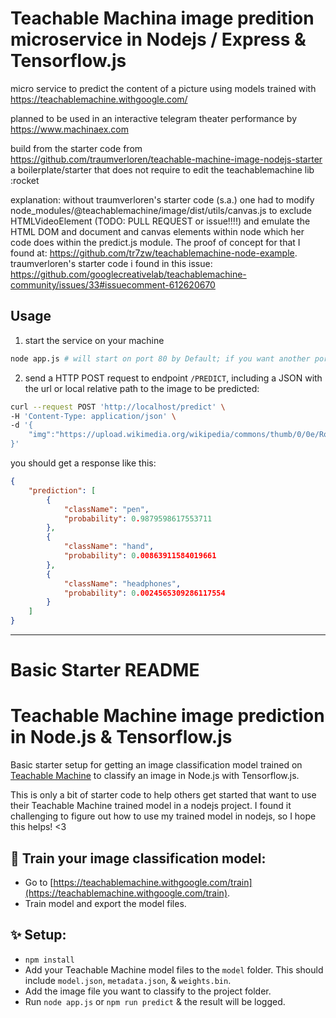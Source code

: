# Teachable Machina image predition microservice in Nodejs / Express & Tensorflow.js

micro service to predict the content of a picture
using models trained with https://teachablemachine.withgoogle.com/

planned to be used in an interactive telegram theater performance by https://www.machinaex.com

build from the starter code from https://github.com/traumverloren/teachable-machine-image-nodejs-starter 
a boilerplate/starter that does not require to edit the teachablemachine lib :rocket

explanation: without traumverloren's starter code (s.a.) one had to modify node_modules/@teachablemachine/image/dist/utils/canvas.js to exclude HTMLVideoElement (TODO: PULL REQUEST or issue!!!!)
and emulate the HTML DOM and document and canvas elements within node which her code does within the predict.js module. The proof of concept for that I found at:
https://github.com/tr7zw/teachablemachine-node-example. traumverloren's starter code i found in this issue: 
https://github.com/googlecreativelab/teachablemachine-community/issues/33#issuecomment-612620670

## Usage

1. start the service on your machine
```sh
node app.js # will start on port 80 by Default; if you want another port: prepend  'PORT=4444' 
```
2. send a HTTP POST request to endpoint `/PREDICT`, including a JSON with the url or local relative path to the image to be predicted:
```sh
curl --request POST 'http://localhost/predict' \
-H 'Content-Type: application/json' \
-d '{
    "img":"https://upload.wikimedia.org/wikipedia/commons/thumb/0/0e/Rotring_Rapidograph_0.35_mm_Technical_Pen.svg/638px-Rotring_Rapidograph_0.35_mm_Technical_Pen.svg.png"
}'
```

you should get a response like this:

```JSON
{
    "prediction": [
        {
            "className": "pen",
            "probability": 0.9879598617553711
        },
        {
            "className": "hand",
            "probability": 0.00863911584019661
        },
        {
            "className": "headphones",
            "probability": 0.0024565309286117554
        }
    ]
}

```
---------
# Basic Starter README

# Teachable Machine image prediction in Node.js & Tensorflow.js

Basic starter setup for getting an image classification model trained on [Teachable Machine](https://teachablemachine.withgoogle.com/train) to classify an image in Node.js with Tensorflow.js.

This is only a bit of starter code to help others get started that want to use their Teachable Machine trained model in a nodejs project. I found it challenging to figure out how to use my trained model in nodejs, so I hope this helps! <3

## 🏫 Train your image classification model:

- Go to [https://teachablemachine.withgoogle.com/train](https://teachablemachine.withgoogle.com/train).
- Train model and export the model files.

## ✨ Setup:

- `npm install`
- Add your Teachable Machine model files to the `model` folder. This should include `model.json`, `metadata.json`, & `weights.bin`.
- Add the image file you want to classify to the project folder.
- Run `node app.js` or `npm run predict` & the result will be logged.
